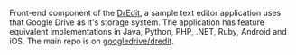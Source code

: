Front-end component of the [DrEdit](http://developers.google.com/drive/examples), a sample text editor 
application uses that Google Drive as it's storage system. The application has feature equivalent implementations
in Java, Python, PHP, .NET, Ruby, Android and iOS. The main repo is on
[googledrive/dredit](https://github.com/googledrive/dredit).
